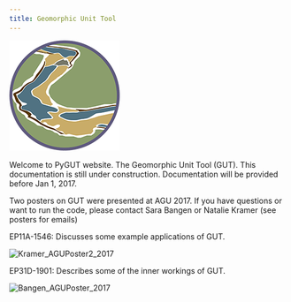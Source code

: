 ```yaml
---
title: Geomorphic Unit Tool
---
```


![GUTLogo](docs\assets\images\GUTLogo.png)

Welcome to PyGUT website. The Geomorphic Unit Tool (GUT).  This documentation is still under construction.  Documentation will be provided before Jan 1, 2017.

Two posters on GUT were presented at AGU 2017.  If you have questions or want to run the code, please contact Sara Bangen or Natalie Kramer (see posters for emails)


EP11A-1546: Discusses some example applications of GUT.

![Kramer_AGUPoster2_2017]({{site.baseurl}}/assets/images/Kramer_AGUPoster2_2017.jpg)



EP31D-1901: Describes some of the inner workings of GUT.

![Bangen_AGUPoster_2017]({{site.baseurl}}assets\images\Bangen_AGUPoster_2017.jpg)